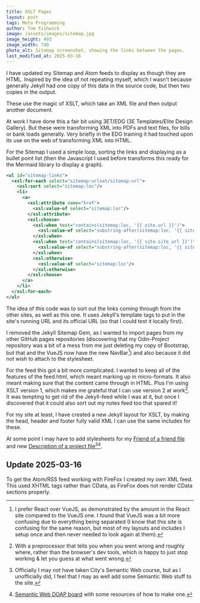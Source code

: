 ```yaml
---
title: XSLT Pages
layout: post
tags: Meta Programming
author: Tom Fishwick
image: /assets/images/sitemap.jpg
image_height: 493
image_width: 740
photo_alt: Sitemap screenshot, showing the links between the pages.
last_modified_at: 2025-03-16
---
```


I have updated my Sitemap and Atom feeds to display as though they are HTML. Inspired by the idea of not repeating myself, which I wasn't because generally Jekyll had one copy of this data in the source code, but then two copies in the output.

These use the magic of XSLT, which take an XML file and then output another document.

At work I have done this a fair bit using 3ET/EDG (3E Templates/Elite Design Gallery).
But these were transforming XML into PDFs and text files, for bills or bank loads generally.
Very briefly in the EDG training it had touched upon its use on the web of transforming XML into HTML.

For the Sitemap I used a simple loop, sorting the links and displaying as a bullet point list (then the Javascript I used before transforms this ready for the Mermaid library to display a graph).

```xml
<ul id="sitemap-links">
  <xsl:for-each select="sitemap:urlset/sitemap:url">
    <xsl:sort select="sitemap:loc"/>
    <li>
      <a>
        <xsl:attribute name="href">
          <xsl:value-of select="sitemap:loc"/>
        </xsl:attribute>
        <xsl:choose>
          <xsl:when test="contains(sitemap:loc, '{{ site.url }}')">
            <xsl:value-of select="substring-after(sitemap:loc, '{{ site.url }}')"/>
          </xsl:when>
          <xsl:when test="contains(sitemap:loc, '{{ site.site_url }}')">
            <xsl:value-of select="substring-after(sitemap:loc, '{{ site.site_url }}')"/>
          </xsl:when>
          <xsl:otherwise>
            <xsl:value-of select="sitemap:loc"/>
          </xsl:otherwise>
        </xsl:choose>
      </a>
    </li>
  </xsl:for-each>
</ul>
```

The idea of this code was to sort out the links coming through from the other sites, as well as this one.
It uses Jekyll's template tags to put in the site's running URL and its official URL (so that I could test it locally first).

I removed the Jekyll Sitemap Gem, as I wanted to import pages from my other GitHub pages repositories (discovering that my Odin-Project repository was a bit of a mess from me just deleting my copy of Bootstrap, but that and the VueJS now have the new NavBar[^1]) and also because it did not wish to attach to the stylesheet.

For the feed this got a bit more complicated.
I wanted to keep all of the features of the feed.html, which meant marking up in micro-formats.
It also meant making sure that the content came through in HTML.
Plus I'm using XSLT version 1, which makes me grateful that I can use version 2 at work[^2].
It was tempting to get rid of the Jekyll-feed while I was at it, but once I discovered that it could also sort out my notes feed too that spared it!

For my site at least, I have created a new Jekyll layout for XSLT, by making the head, header and footer fully valid XML I can use the same includes for these.

At some point I may have to add stylesheets for my [Friend of a friend file](/foaf.rdf) and new [Description of a project file](/doap.xml)[^3][^4].

## Update 2025-03-16

To get the Atom/RSS feed working with FireFox I created my own XML feed.
This used XHTML tags rather than CData, as FireFox does not render CData sections properly.

[^1]:
    I prefer React over VueJS, as demonstrated by the amount in the React site compared to the VueJS one.
    I found that VueJS was a bit more confusing due to everything being separated (I know that this site is confusing for the same reason, but most of my layouts and includes I setup once and then never needed to look again at them).

[^2]: With a preprocessor that tells you when you went wrong and roughly where, rather than the browser's dev tools, which is happy to just stop working & let you guess at what went wrong.

[^3]: Officially I may not have taken City's Semantic Web course, but as I unofficially did, I feel that I may as well add some Semantic Web stuff to the site.

[^4]: [Semantic Web DOAP board](https://www.w3.org/wiki/SemanticWebDOAPBulletinBoard) with some resources of how to make one.
